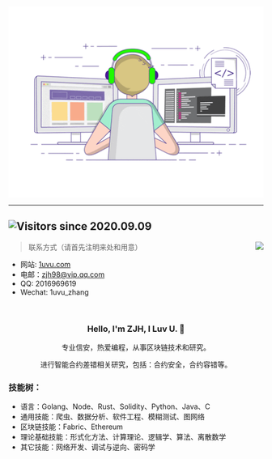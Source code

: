 <!--
**1uvu/1uvu** is a ✨ _special_ ✨ repository because its `README.md` (this file) appears on your GitHub profile.

Here are some ideas to get you started:

- 🔭 I’m currently working on ...
- 🌱 I’m currently learning ...
- 👯 I’m looking to collaborate on ...
- 🤔 I’m looking for help with ...
- 💬 Ask me about ...
- 📫 How to reach me: ...
- 😄 Pronouns: ...
- ⚡ Fun fact: ...
-->
<p align="center">
  <img align="center" src="https://github.com/1uvu/1uvu/raw/master/developer.gif"/>
</p>

--- 
![Visitors](https://visitor-badge.laobi.icu/badge?page_id=1uvu.1uvu.readme.md) since 2020.09.09
---

<img align="right" src="https://github-readme-stats.vercel.app/api?username=1uvu&show_icons=true&icon_color=805AD5&text_color=718096&bg_color=ffffff&hide_title=true" />

> 联系方式（请首先注明来处和用意）

- 网站: [1uvu.com](https://1uvu.com)
- 电邮：[zjh98@vip.qq.com](mailto://zjh98@vip.qq.com)
- QQ: 2016969619
- Wechat: 1uvu_zhang

<br>
<div align="center">
  <h3>
  Hello, I'm ZJH, I Luv U. 🤘
  </h3>
  <p>
  专业信安，热爱编程，从事区块链技术和研究。 

  进行智能合约差错相关研究，包括：合约安全，合约容错等。
  </p>
 </div>

### 技能树：
- 语言：Golang、Node、Rust、Solidity、Python、Java、C
- 通用技能：爬虫、数据分析、软件工程、模糊测试、图网络
- 区块链技能：Fabric、Ethereum
- 理论基础技能：形式化方法、计算理论、逻辑学、算法、离散数学
- 其它技能：网络开发、调试与逆向、密码学

